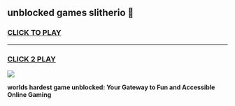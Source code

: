 
## unblocked games slitherio 👋
<h3>
<a href="https://premium.freeplayer.one?title=unblocked_games_slitherio&ref=13F">CLICK TO PLAY</a></h3>
<hr>

<h3>
<a href="https://premium.freeplayer.one?title=unblocked_games_slitherio&ref=13F">CLICK 2 PLAY</a>
  
</h3>

<a href="https://premium.freeplayer.one?title=unblocked_games_slitherio&ref=12F/"><img src="https://clearcache.store/games.png"></a>


**worlds hardest game unblocked: Your Gateway to Fun and Accessible Online Gaming**
